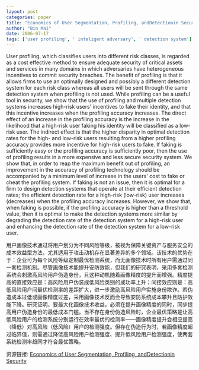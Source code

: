 ```yaml
---
layout: post
categories: paper
title: "Economics of User Segmentation, Profiling, andDetectionin Security"
author: "Bin Mai"
date: 2006-07-17
tags: ['user profiling', ' inteligent adversary', ' detection system']
---
```


User profiling, which classifies users into different risk classes, is regarded as a cost effective method to ensure adequate security of critical assets and services in many domains in which adversaries have heterogeneous incentives to commit security breaches. The benefit of profiling is that it allows firms to use an optimally designed and possibly a different detection system for each risk class whereas all users will be sent through the same detection system when profiling is not used. While profiling can be a useful tool in security, we show that the use of profiling and multiple detection systems increases high-risk users' incentives to fake their identity, and that this incentive increases when the profiling accuracy increases. The direct effect of an increase in the profiling accuracy is the increase in the likelihood that a high-risk user faking his identity will be classified as a low-risk user. The indirect effect is that the higher disparity in optimal detection rates for the high- and low-risk users resulting from a higher profiling accuracy provides more incentive for high-risk users to fake.  If faking is sufficiently easy or the profiling accuracy is sufficiently poor, then the use of profiling results in a more expensive and less secure security system. We show that, in order to reap the maximum benefit out of profiling, an improvement in the accuracy of profiling technology should be accompanied by a minimum level of increase in the users' cost to fake or cheat the profiling system. If faking is not an issue, then it is optimal for a firm to design detection systems that operate at their efficient detection rates; the efficient detection rate for a high-risk (low-risk) user increases (decreases) when the profiling accuracy increases. However, we show that, when faking is possible, if the profiling accuracy is higher than a threshold value, then it is optimal to make the detection systems more similar by degrading the detection rate of the detection system for a high-risk user and enhancing the detection rate of the detection system for a low-risk user.

用户画像技术通过将用户划分为不同风险等级，被视为保障关键资产与服务安全的成本效益型方法，尤其适用于攻击动机存在显著差异的多个领域。该技术的优势在于：企业可为每个风险等级定制最优检测系统，而无画像技术时所有用户需通过同一套检测机制。尽管画像技术能提升安防效能，但我们的研究表明，采用多套检测系统会刺激高风险用户伪造身份，且这种动机随着画像精度的提升而增强。精度提高的直接效应是：高风险用户伪装成低风险类别的成功率上升；间接效应则是：高低风险用户间最优检测率的差距扩大，进一步激励高风险用户实施身份欺诈。若伪造成本过低或画像精度过差，采用画像技术反而会导致安防系统成本攀升且防护效能下降。研究证明，要最大化画像技术收益，必须在提升画像精度的同时，同步提高用户伪造身份的最低成本门槛。当不存在身份伪造风险时，企业最优策略是让高低风险用户的检测系统分别运行在效率最优的检测率——画像精度提升会相应提高（降低）对高风险（低风险）用户的检测强度。但存在伪造行为时，若画像精度超过临界值，则需通过降低高风险用户检测强度、提升低风险用户检测强度，使两套系统检测率趋同才符合最优策略。

资源链接: [Economics of User Segmentation, Profiling, andDetectionin Security](https://papers.ssrn.com/sol3/papers.cfm?abstract_id=916373)

